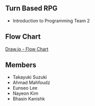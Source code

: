 ## Turn Based RPG
+ Introduction to Programming Team 2

## Flow Chart
[Draw.io - Flow Chart](https://drive.google.com/file/d/1hxlWkB27PXOuRsVVTVxezgpVcjJ-m0PR/view?usp=sharing "Flow Chart")

## Members
+ Takayuki Suzuki
+ Ahmad Mahfoudz
+ Eunseo Lee
+ Nayeon Kim
+ Bhasin Kanishk
